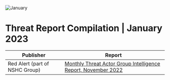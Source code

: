 ![January](https://github.com/jwennekers/2023-Threat-Report-Compilation/assets/136587455/e1d75c84-bb4b-49cc-af22-3aa0897e39b7)

# Threat Report Compilation | January 2023


| Publisher  | Report |
| ------------- | ------------- |
|Red Alert (part of NSHC Group)| [Monthly Threat Actor Group Intelligence Report, November 2022](https://redalert.nshc.net/2023/01/18/monthly-threat-actor-group-intelligence-report-november-2022-eng/)  |

